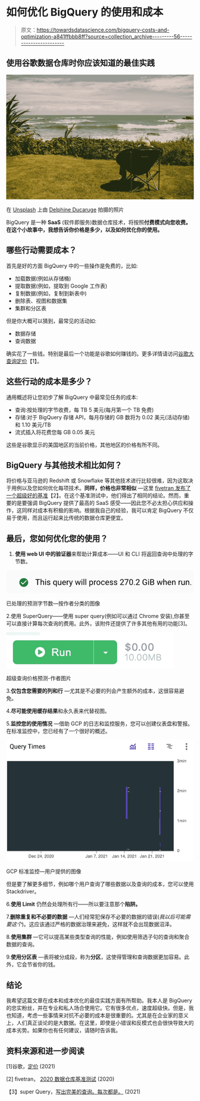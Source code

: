 # 如何优化 BigQuery 的使用和成本

> 原文：<https://towardsdatascience.com/bigquery-costs-and-optimization-a841ffbbb8ff?source=collection_archive---------56----------------------->

## 使用谷歌数据仓库时你应该知道的最佳实践

![](img/dfa323d1e77c40dc5ea47a43f2e03ef4.png)

在 [Unsplash](https://unsplash.com/s/photos/west-coast?utm_source=unsplash&utm_medium=referral&utm_content=creditCopyText) 上由 [Delphine Ducaruge](https://unsplash.com/@delphinenz?utm_source=unsplash&utm_medium=referral&utm_content=creditCopyText) 拍摄的照片

BigQuery 是一种 **SaaS** (软件即服务)数据仓库技术，将按照**付费模式向您收费。在这个小故事中，我想告诉你价格是多少，以及如何优化你的使用。**

## 哪些行动需要成本？

首先是好的方面 BigQuery 中的一些操作是免费的，比如:

*   加载数据(例如从存储桶)
*   提取数据(例如，提取到 Google 工作表)
*   复制数据(例如，复制到新表中)
*   删除表、视图和数据集
*   集群和分区表

但是你大概可以猜到，最常见的活动如:

*   数据存储
*   查询数据

确实花了一些钱。特别是最后一个功能是谷歌如何赚钱的。更多详情请访问[谷歌大查询定价](https://cloud.google.com/bigquery/pricing?hl=en)【1】。

## 这些行动的成本是多少？

通用概述将让您初步了解 BigQuery 中最常见任务的成本:

*   查询:按处理的字节收费，每 TB 5 美元(每月第一个 TB 免费)
*   存储:对于 BigQuery 存储 API，每月存储的 GB 数将为 0.02 美元(活动存储)和 1.10 美元/TB
*   流式插入将花费您每 GB 0.05 美元

这些是谷歌显示的美国地区的当前价格，其他地区的价格有所不同。

## BigQuery 与其他技术相比如何？

将价格与亚马逊的 Redshift 或 Snowflake 等其他技术进行比较很难，因为这取决于用例以及您如何优化每项技术。**同样，价格也非常相似** —这里 [fivetran 发布了一个超级好的基准](https://get.fivetran.com/rs/353-UTB-444/images/2020-benchmark-v3.pdf)【2】。在这个基准测试中，他们得出了相同的结论。然而，重要的是要强调 BigQuery 提供了最高的 SaaS 感受——因此您不必太担心供应和操作，这同样对成本有积极的影响。根据我自己的经验，我可以肯定 BigQuery 不仅易于使用，而且运行起来比传统的数据仓库更便宜。

## 最后，您如何优化您的使用？

1.  **使用 web UI 中的验证器**来帮助计算成本——UI 和 CLI 将返回查询中处理的字节数。

![](img/f9bcae78be79c58087638b79eb829a34.png)

已处理的预测字节数—按作者分类的图像

2.使用 SuperQuery——使用 super query(例如可以通过 Chrome 安装),你甚至可以直接计算每次查询的费用。此外，该附件还提供了许多其他有用的功能[3]。

![](img/1025a3128b8c7a20e9f33719e9eaed4c.png)

超级查询价格预测-作者图片

3.**仅包含您需要的列和行** —尤其是不必要的列会产生额外的成本，这很容易避免。

4.**尽可能使用缓存结果**和永久表来代替视图。

5.**监控您的使用情况** —借助 GCP 的日志和监控服务，您可以创建仪表盘和警报。在标准监控中，您已经有了一个很好的概述。

![](img/89c08d5b7e90edfea4fe898f215891ca.png)

GCP 标准监控—用户提供的图像

但是要了解更多细节，例如哪个用户查询了哪些数据以及查询的成本，您可以使用 Stackdriver。

6.**使用 Limit** 仍然会处理所有行——所以要注意那个**陷阱。**

7.**删除重复和不必要的数据** —人们经常犯保存不必要的数据的错误(*我以后可能需要这个*)。这应该通过严格的数据治理来避免，这样就不会出现数据沼泽。

8.**使用集群** —它可以提高某些类型查询的性能，例如使用筛选子句的查询和聚合数据的查询。

9.**使用分区表** —表将被分成段，称为**分区**，这使得管理和查询数据更加容易。此外，它会节省你的钱。

## 结论

我希望这篇文章在成本和成本优化的最佳实践方面有所帮助。我本人是 BigQuery 的忠实粉丝，并在专业和私人场合使用它。它有很多优点，速度超级快。但是，我也知道，考虑一些事情来对抗不必要的成本是很重要的。尤其是在企业家的意义上，人们真正谈论的是大数据。在这里，即使是小错误和反模式也会很快导致大的成本劣势。如果你也有任何建议，请随时告诉我。

## 资料来源和进一步阅读

[1]谷歌，[定价](https://cloud.google.com/bigquery/pricing?hl=en) (2021)

[2] fivetran， [2020 数据仓库基准测试](https://get.fivetran.com/rs/353-UTB-444/images/2020-benchmark-v3.pdf) (2020)

【3】super Query，[写出完美的查询。每次都是。](https://web.superquery.io/) (2021)